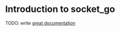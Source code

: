 # Introduction to socket_go

TODO: write [great documentation](http://jacobian.org/writing/great-documentation/what-to-write/)
